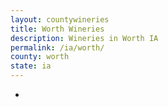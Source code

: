 ```yaml
---
layout: countywineries
title: Worth Wineries
description: Wineries in Worth IA
permalink: /ia/worth/
county: worth
state: ia
---
```

-
